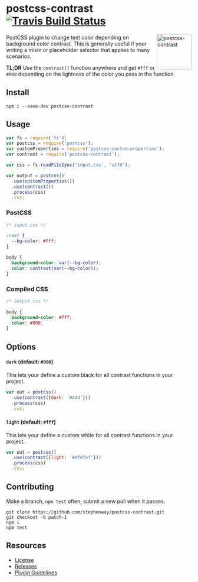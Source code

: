 # postcss-contrast [![Travis Build Status][travis-img]][travis]

<img src="giticon.png" title="postcss-contrast" align="right" width="95"
height="95">

PostCSS plugin to change text color depending on background color
contrast. This is generally useful if your writing a mixin or placeholder
selector that applies to many scenarios.

**TL;DR** Use the `contrast()` function
anywhere and get `#fff` or `#000` depending on the lightness of the color you
pass in the function.

## Install

``` shell
npm i --save-dev postcss-contrast
```

## Usage

```js
var fs = require('fs');
var postcss = require('postcss');
var customProperties = require('postcss-custom-properties');
var contrast = require('postcss-contrast');

var css = fs.readFileSync('input.css', 'utf8');

var output = postcss()
  .use(customProperties())
  .use(contrast())
  .process(css)
  .css;

```

### PostCSS
```css
/* input.css */

:root {
  --bg-color: #fff;
}

body {
  background-color: var(--bg-color);
  color: contrast(var(--bg-color));
}
```

### Compiled CSS
```css
/* output.css */

body {
  background-color: #fff;
  color: #000;
}
```

## Options

#### `dark` (default: `#000`)

This lets your define a custom black for all contrast functions in your project.

``` js
var out = postcss()
  .use(contrast({dark: '#444'}))
  .process(css)
  .css;

```

#### `light` (default: `#fff`)

This lets your define a custom white for all contrast functions in your project.

``` js
var out = postcss()
  .use(contrast({light: '#efefef'}))
  .process(css)
  .css;

```

## Contributing

Make a branch, `npm test` often, submit a new pull when it passes.

``` shell
git clone https://github.com/stephenway/postcss-contrast.git
git checkout -b patch-1
npm i
npm test
```

## Resources

* [License](LICENSE)
* [Releases](https://github.com/stephenway/postcss-contrast/releases)
* [Plugin Guidelines](https://github.com/postcss/postcss/blob/master/docs/guidelines/plugin.md)

[travis-img]: https://img.shields.io/travis/stephenway/postcss-contrast.svg?label=unix
[travis]: https://travis-ci.org/stephenway/postcss-contrast
